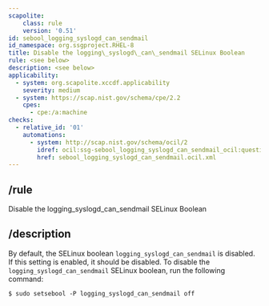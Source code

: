 ```yaml
---
scapolite:
    class: rule
    version: '0.51'
id: sebool_logging_syslogd_can_sendmail
id_namespace: org.ssgproject.RHEL-8
title: Disable the logging\_syslogd\_can\_sendmail SELinux Boolean
rule: <see below>
description: <see below>
applicability:
  - system: org.scapolite.xccdf.applicability
    severity: medium
  - system: https://scap.nist.gov/schema/cpe/2.2
    cpes:
      - cpe:/a:machine
checks:
  - relative_id: '01'
    automations:
      - system: http://scap.nist.gov/schema/ocil/2
        idref: ocil:ssg-sebool_logging_syslogd_can_sendmail_ocil:questionnaire:1
        href: sebool_logging_syslogd_can_sendmail.ocil.xml
---
```



## /rule

Disable the logging\_syslogd\_can\_sendmail SELinux Boolean

## /description

By
default, the SELinux boolean `logging_syslogd_can_sendmail` is disabled.
If this setting is enabled, it should be disabled. To disable the
`logging_syslogd_can_sendmail` SELinux boolean, run the following
command:

``` 
$ sudo setsebool -P logging_syslogd_can_sendmail off
```
